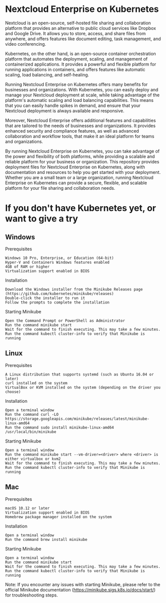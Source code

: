 # Nextcloud Enterprise on Kubernetes

Nextcloud is an open-source, self-hosted file sharing and collaboration platform that provides an alternative to public cloud services like Dropbox and Google Drive. It allows you to store, access, and share files from anywhere, and offers features like document editing, task management, and video conferencing.

Kubernetes, on the other hand, is an open-source container orchestration platform that automates the deployment, scaling, and management of containerized applications. It provides a powerful and flexible platform for running applications in containers, and offers features like automatic scaling, load balancing, and self-healing.

Running Nextcloud Enterprise on Kubernetes offers many benefits for businesses and organizations. With Kubernetes, you can easily deploy and manage your Nextcloud deployment at scale, while taking advantage of the platform's automatic scaling and load balancing capabilities. This means that you can easily handle spikes in demand, and ensure that your Nextcloud deployment is always available and responsive.

Moreover, Nextcloud Enterprise offers additional features and capabilities that are tailored to the needs of businesses and organizations. It provides enhanced security and compliance features, as well as advanced collaboration and workflow tools, that make it an ideal platform for teams and organizations.

By running Nextcloud Enterprise on Kubernetes, you can take advantage of the power and flexibility of both platforms, while providing a scalable and reliable platform for your business or organization. This repository provides deployment files for Nextcloud Enterprise on Kubernetes, along with documentation and resources to help you get started with your deployment. Whether you are a small team or a large organization, running Nextcloud Enterprise on Kubernetes can provide a secure, flexible, and scalable platform for your file sharing and collaboration needs.

# If you don't have Kubernetes yet, or want to give a try

## Windows
Prerequisites

    Windows 10 Pro, Enterprise, or Education (64-bit)
    Hyper-V and Containers Windows features enabled
    4GB of RAM or higher
    Virtualization support enabled in BIOS

Installation

    Download the Windows installer from the Minikube Releases page (https://github.com/kubernetes/minikube/releases)
    Double-click the installer to run it
    Follow the prompts to complete the installation

Starting Minikube

    Open the Command Prompt or PowerShell as Administrator
    Run the command minikube start
    Wait for the command to finish executing. This may take a few minutes.
    Run the command kubectl cluster-info to verify that Minikube is running

## Linux
Prerequisites

    A Linux distribution that supports systemd (such as Ubuntu 16.04 or later)
    curl installed on the system
    VirtualBox or KVM installed on the system (depending on the driver you choose)

Installation

    Open a terminal window
    Run the command curl -LO https://storage.googleapis.com/minikube/releases/latest/minikube-linux-amd64
    Run the command sudo install minikube-linux-amd64 /usr/local/bin/minikube

Starting Minikube

    Open a terminal window
    Run the command minikube start --vm-driver=<driver> where <driver> is either virtualbox or kvm2
    Wait for the command to finish executing. This may take a few minutes.
    Run the command kubectl cluster-info to verify that Minikube is running

## Mac
Prerequisites

    macOS 10.12 or later
    Virtualization support enabled in BIOS
    Homebrew package manager installed on the system

Installation

    Open a terminal window
    Run the command brew install minikube

Starting Minikube

    Open a terminal window
    Run the command minikube start
    Wait for the command to finish executing. This may take a few minutes.
    Run the command kubectl cluster-info to verify that Minikube is running

Note: If you encounter any issues with starting Minikube, please refer to the official Minikube documentation (https://minikube.sigs.k8s.io/docs/start/) for troubleshooting steps.
